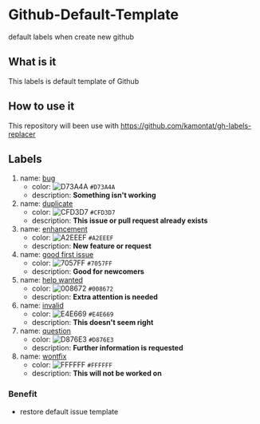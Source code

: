 # Github-Default-Template
default labels when create new github

## What is it

This labels is default template of Github

## How to use it

This repository will been use with https://github.com/kamontat/gh-labels-replacer

## Labels

1. name: [bug](https://github.com/GH-Label/Github-Default-Template/labels/bug)
    - color: ![D73A4A](https://placehold.it/15/D73A4A/000000?text=+) `#D73A4A`
    - description: **Something isn't working**
2. name: [duplicate](https://github.com/GH-Label/Github-Default-Template/labels/duplicate)
    - color: ![CFD3D7](https://placehold.it/15/CFD3D7/000000?text=+) `#CFD3D7`
    - description: **This issue or pull request already exists**
3. name: [enhancement](https://github.com/GH-Label/Github-Default-Template/labels/enhancement)
    - color: ![A2EEEF](https://placehold.it/15/A2EEEF/000000?text=+) `#A2EEEF`
    - description: **New feature or request**
4. name: [good first issue](https://github.com/GH-Label/Github-Default-Template/labels/good%20first%20issue)
    - color: ![7057FF](https://placehold.it/15/7057FF/000000?text=+) `#7057FF`
    - description: **Good for newcomers**
5. name: [help wanted](https://github.com/GH-Label/Github-Default-Template/labels/help%20wanted)
    - color: ![008672](https://placehold.it/15/008672/000000?text=+) `#008672`
    - description: **Extra attention is needed**
6. name: [invalid](https://github.com/GH-Label/Github-Default-Template/labels/invalid)
    - color: ![E4E669](https://placehold.it/15/E4E669/000000?text=+) `#E4E669`
    - description: **This doesn't seem right**
7. name: [question](https://github.com/GH-Label/Github-Default-Template/labels/question)
    - color: ![D876E3](https://placehold.it/15/D876E3/000000?text=+) `#D876E3`
    - description: **Further information is requested**
8. name: [wontfix](https://github.com/GH-Label/Github-Default-Template/labels/wontfix)
    - color: ![FFFFFF](https://placehold.it/15/FFFFFF/000000?text=+) `#FFFFFF`
    - description: **This will not be worked on**
    
### Benefit

- restore default issue template
